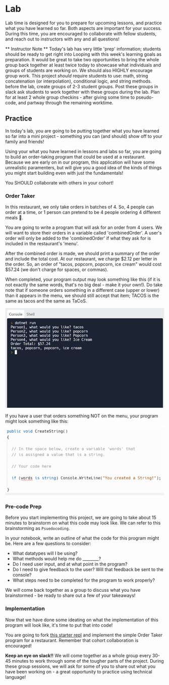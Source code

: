 # Lab
Lab time is designed for you to prepare for upcoming lessons, and practice what you have learned so far.  Both aspects are important for your success.  During this time, you are encouraged to collaborate with fellow students, and reach out to instructors with any and all questions!

** Instructor Note ** Today's lab has very little 'prep' information; students should be ready to get right into Looping with this week's learning goals as preparation.  It would be great to take two opportunities to bring the whole group back together at least twice today to showcase what individuals and groups of students are working on. We should also HIGHLY encourage group work. This project _should_ require students to use: math, string concatenation (or interpolation), conditional logic, and string methods.
before the lab, create groups of 2-3 student groups. Post these groups in slack ask students to work together with these groups during the lab.
Plan for at least 2 whole group checkins - after giving some time to pseudo-code, and partway through the remaining worktime.

<!-- I definitley agree that labs should be as collaborative as possible - I think at some point our instructor notes should be more explicit such as "Before this lab, create groups of 2-3 students and post groups in cohort Slack channel at the start of the lab." Almost making it like a checklist so it is easy for future instructors to prep. -->

## Practice

In today's lab, you are going to be putting together what you have learned so far into a mini project - something you can (and should) show off to your family and friends!

Using your what you have learned in lessons and labs so far, you are going to build an order-taking program that could be used at a restaurant.  Because we are early on in our program, this application will have some unrealistic paramenters, but will give you a good idea of the kinds of things you might start building even with just the fundamentals!

You SHOULD collaborate with others in your cohort!

### Order Taker
In this restaurant, we only take orders in batches of 4.  So, 4 people can order at a time, or 1 person can pretend to be 4 people ordering 4 different meals 🙂.

You are going to write a program that will ask for an order from 4 users.  We will want to store their orders in a variable called 'combinedOrder'.  A user's order will only be added to the 'combinedOrder' if what they ask for is included in the restaurant's 'menu'.

After the combined order is made, we should print a summary of the order and include the total cost.  At our restaurant, we charge $2.12 per letter in the order.  So, an order of "tacos, popcorn, popcorn, ice cream" would cost $57.24 (we don't charge for spaces, or commas).

When completed, your program output may look something like this (if it is not exactly the same words, that's no big deal - make it your own!).  Do take note that if someone orders something in a different case (upper or lower) than it appears in the menu, we should still accept that item; TACOS is the same as tacos and the same as TaCoS.

![](/images/Mod1/Labs/Restaurant1.png)


If you have a user that orders something NOT on the menu, your program might look something like this:

![](/images/Mod1/Labs/Exercise2.png)

### Pre-code Prep
Before you start implementing this project, we are going to take about 15 minutes to brainstorm on what this code may look like.  We can refer to this brainstorming as `Psuedocoding`.

In your notebook, write an outline of what the code for this program might be.  Here are a few questions to consider:
* What datatypes will I be using?
* What methods would help me do ________?
* Do I need user input, and at what point in the program?
* Do I need to give feedback to the user? Will that feedback be sent to the console?
* What steps need to be completed for the program to work properly?

We will come back together as a group to discuss what you have brainstormed - be ready to share out a few of your takeaways!

### Implementation

Now that we have done some ideating on what the implementation of this program will look like, it's time to put that into code!

You are going to fork [this starter repl](https://replit.com/@MeganMcMahon1/ConditionalLogicLab#main.cs) and implement the simple Order Taker program for a restaurant.  Remember that cohort collaboration is encouraged!

**Keep an eye on slack!!** We will come together as a whole group every 30-45 minutes to work through some of the tougher parts of the project.  During these group sessions, we will ask for some of you to share out what you have been working on - a great opportunity to practice using technical language!

<!-- It might be helpful to have a list of all of the directions embedded here as well. Related to that, a thought I had was to include some type of brainstorming/planning/pseudocoding section for each lab - I wonder if we include this into labs it will push our students to grapple with problem solving better and we could potentially use early lab checkins to review high-level problem solving/pseudocoding for each section of the lab. Basically, we can catch students who's approach is off EARLY and redirect so they can grapple with the intended learning goals. Thoughts? -->

<!-- Overall I think this is a GREAT lab - really pushes studednts to apply the learning that we covered this week and I think is a real-world type of application (albeit a little simplified given where they are in their learrning). I think that as you continue to build labs, it is OK (and maybe even preferrable?) to iterate on past activities with more functionality, adjustments, etc. to mimick working off existing code, adding features, etc. I also hope this approach alllevaites some of the pressure/writer's block of trying to come up with a "new" thing or scenario. -->